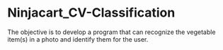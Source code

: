 # Ninjacart_CV-Classification
The objective is to develop a program that can recognize the vegetable item(s) in a photo and identify them for the user.
